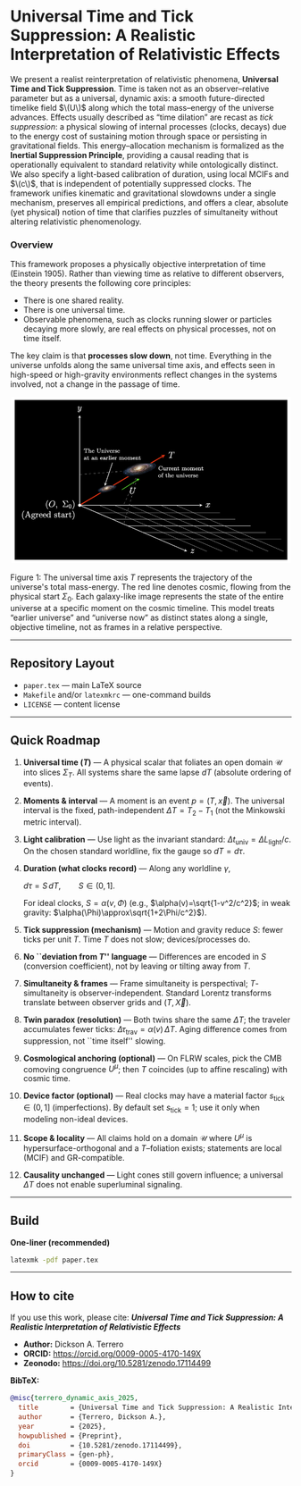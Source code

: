 # Universal Time and Tick Suppression: A Realistic Interpretation of Relativistic Effects

We present a realist reinterpretation of relativistic phenomena, **Universal Time and Tick Suppression**. Time is taken not as an observer–relative parameter but as a universal, dynamic axis: a smooth future-directed timelike field $\(U\)$ along which the total mass–energy of the universe advances. Effects usually described as “time dilation” are recast as *tick suppression*: a physical slowing of internal processes (clocks, decays) due to the energy cost of sustaining motion through space or persisting in gravitational fields. This energy–allocation mechanism is formalized as the **Inertial Suppression Principle**, providing a causal reading that is operationally equivalent to standard relativity while ontologically distinct. We also specify a light-based calibration of duration, using local MCIFs and $\(c\)$, that is independent of potentially suppressed clocks. The framework unifies kinematic and gravitational slowdowns under a single mechanism, preserves all empirical predictions, and offers a clear, absolute (yet physical) notion of time that clarifies puzzles of simultaneity without altering relativistic phenomenology.

### Overview

This framework proposes a physically objective interpretation of time (Einstein 1905). Rather than viewing time as relative to different observers, the theory presents the following core principles:

-   There is one shared reality.
-   There is one universal time.
-   Observable phenomena, such as clocks running slower or particles decaying more slowly, are real effects on physical processes, not on time itself.


The key claim is that **processes slow down**, not time. Everything in the universe unfolds along the same universal time axis, and effects seen in high-speed or high-gravity environments reflect changes in the systems involved, not a change in the passage of time.

<p align="center">
  <img src="images/The_Universe_Along_the_T_Axis.png" alt="The Universe Along the T Axis" width="500"/><br/>
</p>

Figure 1: The universal time axis $T$ represents the trajectory of the universe's total mass-energy. The red line denotes cosmic, flowing from the physical start $\Sigma_0$. Each galaxy-like image represents the state of the entire universe at a specific moment on the cosmic timeline. This model treats “earlier universe” and “universe now” as distinct states along a single, objective timeline, not as frames in a relative perspective.


---

## Repository Layout

- `paper.tex` — main LaTeX source  
- `Makefile` and/or `latexmkrc` — one-command builds  
- `LICENSE` — content license

---

## Quick Roadmap

1. **Universal time ($T$)** — A physical scalar that foliates an open domain $\mathcal U$ into slices $\Sigma_T$. 
    All systems share the same lapse $dT$ (absolute ordering of events).

2. **Moments \& interval** — A moment is an event $p=(T,\vec x)$. The universal interval is the fixed, path-independent $\Delta T=T_2-T_1$ (not the Minkowski metric interval).

3. **Light calibration** — Use light as the invariant standard: $\Delta t_{\text{univ}}=\Delta L_{\text{light}}/c$. On the chosen standard worldline, fix the gauge so $dT=d\tau$.

4. **Duration (what clocks record)** — Along any worldline $\gamma$,
  
   $d\tau = S\,dT, \qquad S \in (0,1].$

   For ideal clocks, $S=\alpha(v,\Phi)$ (e.g., $\alpha(v)=\sqrt{1-v^2/c^2}$; in weak gravity: $\alpha(\Phi)\approx\sqrt{1+2\Phi/c^2}$).

6. **Tick suppression (mechanism)** — Motion and gravity reduce $S$: fewer ticks per unit $T$. Time $T$ does not slow; devices/processes do.

7. **No ``deviation from $T$'' language** — Differences are encoded in $S$ (conversion coefficient), not by leaving or tilting away from $T$.

8. **Simultaneity \& frames** — Frame simultaneity is perspectival; $T$-simultaneity is observer-independent. Standard Lorentz transforms translate between observer grids and $(T,\vec X)$.

9. **Twin paradox (resolution)** — Both twins share the same $\Delta T$; the traveler accumulates fewer ticks: $\Delta\tau_{\text{trav}}=\alpha(v)\,\Delta T$. Aging difference comes from suppression, not ``time itself'' slowing.

10. **Cosmological anchoring (optional)** — On FLRW scales, pick the CMB comoving congruence $U^\mu$; then $T$ coincides (up to affine rescaling) with cosmic time.

11. **Device factor (optional)** — Real clocks may have a material factor $s_{\mathrm{tick}} \in (0,1]$ (imperfections). By default set $s_{\mathrm{tick}}=1$; use it only when modeling non-ideal devices.

12. **Scope \& locality** — All claims hold on a domain $\mathcal U$ where $U^\mu$ is hypersurface-orthogonal and a $T$–foliation exists; statements are local (MCIF) and GR-compatible.

13. **Causality unchanged** — Light cones still govern influence; a universal $\Delta T$ does not enable superluminal signaling.

---

## Build

**One-liner (recommended)**  
```bash
latexmk -pdf paper.tex
```
---

## How to cite

If you use this work, please cite:
**_Universal Time and Tick Suppression: A Realistic Interpretation of Relativistic Effects_**

- **Author:** Dickson A. Terrero  
- **ORCID:** https://orcid.org/0009-0005-4170-149X
- **Zeonodo:** https://doi.org/10.5281/zenodo.17114499

**BibTeX:**
```bibtex
@misc{terrero_dynamic_axis_2025,
  title        = {Universal Time and Tick Suppression: A Realistic Interpretation of Relativistic Effects},
  author       = {Terrero, Dickson A.},
  year         = {2025},
  howpublished = {Preprint},
  doi          = {10.5281/zenodo.17114499},
  primaryClass = {gen-ph},
  orcid        = {0009-0005-4170-149X}
}
```
